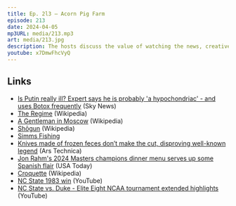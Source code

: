 ```yaml
---
title: Ep. 2l3 – Acorn Pig Farm
episode: 213
date: 2024-04-05
mp3URL: media/213.mp3
art: media/213.jpg
description: The hosts discuss the value of watching the news, creative things to do with boogers, using a frozen turd as a knife, The Regime is unwatchable, but A Gentleman in Moscow is good, Shōgun might be good, Dennis got scammed, went fishing, explains about changing flies, the Basque menu at The Masters, NC State is in the Final Four, Erik went to a cookout at a cheese shop, his daughter is in England for a week, and Erik had bean soup for Easter.
youtube: x7DmwFhcVyQ
---
```


## Links

- [Is Putin really ill? Expert says he is probably 'a hypochondriac' - and uses Botox frequently](https://news.sky.com/story/is-putin-really-ill-expert-says-he-is-probably-a-hypochondriac-and-uses-botox-frequently-12634332) (Sky News)
- [The Regime](<https://en.wikipedia.org/wiki/The_Regime_(miniseries)>) (Wikipedia)
- [A Gentleman in Moscow](<https://en.wikipedia.org/wiki/A_Gentleman_in_Moscow_(TV_series)>) (Wikipedia)
- [Shōgun](<https://en.wikipedia.org/wiki/Sh%C5%8Dgun_(2024_miniseries)>) (Wikipedia)
- [Simms Fishing](https://www.simmsfishing.com/)
- [Knives made of frozen feces don’t make the cut, disproving well-known legend](https://arstechnica.com/science/2019/09/knives-made-of-frozen-feces-dont-make-the-cut-disproving-well-known-legend/) (Ars Technica)
- [Jon Rahm's 2024 Masters champions dinner menu serves up some Spanish flair](https://golfweek.usatoday.com/2024/03/19/liv-golf-jon-rahm-2024-masters-champions-dinner-menu/) (USA Today)
- [Croquette](https://en.wikipedia.org/wiki/Croquette) (Wikipedia)
- [NC State 1983 win](https://www.youtube.com/watch?v=rGfDRlEDs34) (YouTube)
- [NC State vs. Duke - Elite Eight NCAA tournament extended highlights](https://www.youtube.com/watch?v=1wEfgMb8cJM) (YouTube)
